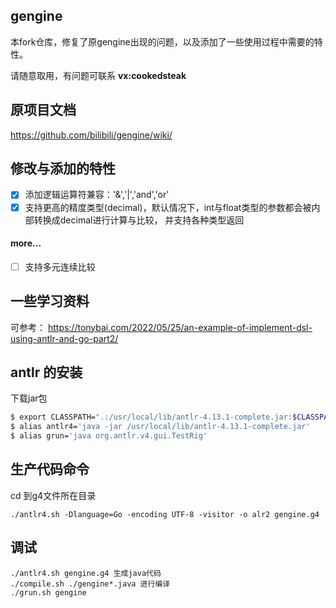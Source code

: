 ## gengine
本fork仓库，修复了原gengine出现的问题，以及添加了一些使用过程中需要的特性。

请随意取用，有问题可联系 <b>vx:cookedsteak</b>

## 原项目文档
https://github.com/bilibili/gengine/wiki/

## 修改与添加的特性

- [x] 添加逻辑运算符兼容：'&','|','and','or'
- [x] 支持更高的精度类型(decimal)，默认情况下，int与float类型的参数都会被内部转换成decimal进行计算与比较，
      并支持各种类型返回

#### more...

- [ ] 支持多元连续比较

## 一些学习资料
可参考：
https://tonybai.com/2022/05/25/an-example-of-implement-dsl-using-antlr-and-go-part2/

## antlr 的安装

下载jar包
```bash
$ export CLASSPATH=".:/usr/local/lib/antlr-4.13.1-complete.jar:$CLASSPATH"
$ alias antlr4='java -jar /usr/local/lib/antlr-4.13.1-complete.jar'
$ alias grun='java org.antlr.v4.gui.TestRig'
```

## 生产代码命令
cd 到g4文件所在目录
```shell
./antlr4.sh -Dlanguage=Go -encoding UTF-8 -visitor -o alr2 gengine.g4
```

## 调试
```shell
./antlr4.sh gengine.g4 生成java代码
./compile.sh ./gengine*.java 进行编译
./grun.sh gengine
```
